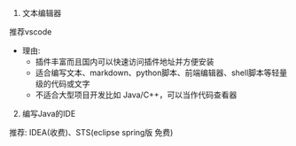 1. 文本编辑器
   
推荐vscode

+ 理由:
  + 插件丰富而且国内可以快速访问插件地址并方便安装
  + 适合编写文本、markdown、python脚本、前端编辑器、shell脚本等轻量级的代码或文字
  + 不适合大型项目开发比如 Java/C++，可以当作代码查看器

2. 编写Java的IDE

推荐: IDEA(收费)、STS(eclipse spring版 免费)
